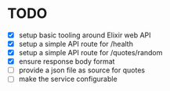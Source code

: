 # TODO

- [x] setup basic tooling around Elixir web API
- [x] setup a simple API route for /health
- [x] setup a simple API route for /quotes/random
- [x] ensure response body format
- [ ] provide a json file as source for quotes
- [ ] make the service configurable
